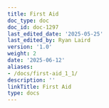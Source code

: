 ```yaml
---
title: First Aid
doc_type: doc
doc_id: doc-1297
last_edited_date: '2025-05-25'
last_edited_by: Ryan Laird
version: '1.0'
weight: 2
date: '2025-06-12'
aliases:
- /docs/first-aid_1_1/
description: ''
linkTitle: First Aid
type: docs
---
```


<!-- Unsupported block type: unsupported -->
